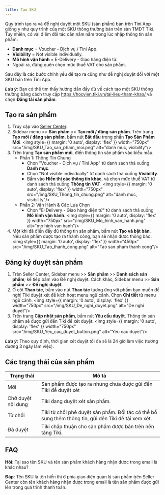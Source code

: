 ```yaml
---
title: Tạo SKU
---
```


Quy trình tạo ra và đề nghị duyệt một SKU (sản phẩm) bán trên Tini App giống y như quy trình của một SKU thông thường bán trên sàn TMĐT Tiki. Tuy nhiên, có vài điểm đối tác cần nắm nắm trong lúc nhập thông tin sản phẩm:

- **Danh mục** =  Voucher - Dịch vụ / Tini App.
- **Visibility** = Not visible individually.
- **Mô hình vận hành** = E-Delivery - Giao hàng điện tử.
- Ngoài ra, đừng quên chọn mức thuế VAT cho sản phẩm.

Sau đây là các bước chính yếu để tạo ra cũng như đề nghị duyệt đối với một SKU bán trên Tini App.

***Lưu ý:***  Bạn có thể tìm thấy hướng dẫn đầy đủ về cách tạo một SKU thông thường bằng cách truy cập https://hocvien.tiki.vn/tai-lieu-tham-khao/ và chọn **Đăng tải sản phẩm**.

## Tạo ra sản phẩm

1. Truy cập vào [Seller Center](https://sellercenter.tiki.vn/).
2. Sidebar menu >> **Sản phẩm** >> **Tạo mới / đăng sản phẩm**. Trên trang **Tạo mới / đăng sản phẩm**, bấm nút **Bắt đầu** trong phần **Tạo Sản Phẩm Mới**.
   <img style={{ margin: '0 auto', display: 'flex' }} width="750px" src="/img/SKU_Tao_san_pham_moi.png" alt="danh muc, visibility"/>
3. Trên trang **Tạo sản phẩm mới**, điền thông tin sản phẩm vào biểu mẫu.
    - Phần 1: Thông Tin Chung
      - Chọn "Voucher - Dịch vụ / Tini App" từ danh sách thả xuống **Danh mục**.
      - Chọn "Not visible individually" từ danh sách thả xuống **Visibility**.
      - Bấm vào **Hiển thị các thông tin khác**, và chọn mức thuế VAT từ danh sách thả xuống **Thông tin VAT**.
       <img style={{ margin: '0 auto', display: 'flex' }} width="750px" src="/img/SKU_Thong_tin_chung.png" alt="danh muc, visibility"/>
    - Phần 2: Vận Hành & Các Lựa Chọn
      - Chọn "E-Delivery - Giao hàng điện tử" từ danh sách thả xuống **Mô hình vận hành**.
       <img style={{ margin: '0 auto', display: 'flex' }} width="750px" src="/img/SKU_Mo_hinh_van_hanh.png" alt="mo hinh van hanh"/> 
4. Một khi đã điền đầy đủ thông tin sản phẩm, bấm nút **Tạo và bật bán**. Nếu sản phẩm được tạo ra thành công, bạn sẽ nhận được thông báo:
   <img style={{ margin: '0 auto', display: 'flex' }} width="450px" src="/img/SKU_Tao_thanh_cong.png" alt="Tao san pham thanh cong"/>

## Đăng ký duyệt sản phẩm

1. Trên Seller Center, Sidebar menu >> **Sản phẩm** >> **Danh sách sản phẩm**; kế tiếp bấm vào Đề nghị duyệt. Cách khác, Sidebar menu >> **Sản phẩm** >> **Đề nghị duyệt**.
2. Ở cột **Thao tác**, bấm vào nút **Thao tác** tương ứng với phẩm bạn muốn đề nghị Tiki duyệt xét để kích hoạt menu ngữ cảnh. Chọn **Chi tiết** từ menu ngữ cảnh.
  <img style={{ margin: '0 auto', display: 'flex' }} width="750px" src="/img/SKU_De_nghi_duyet.png" alt="De nghi duyet"/>
3. Trên trang **Cập nhật sản phẩm**, bấm nút **Yêu cầu duyệt**. Thông tin sản phẩm sẽ được gửi đến Tiki để xét duyệt.
   <img style={{ margin: '0 auto', display: 'flex' }} width="750px" src="/img/SKU_Yeu_cau_duyet_button.png" alt="Yeu cau duyet"/>

***Lưu ý:***  Theo quy định, thời gian xét duyệt tối đa sẽ là 24 giờ làm việc (tương đương 3 ngày làm việc).

## Các trạng thái của sản phẩm

| Trạng thái         | Mô tả                                                                                                |
| ------------------ | ---------------------------------------------------------------------------------------------------- |
| Mới                | Sản phẩm được tạo ra nhưng chưa được gửi đến Tiki để duyệt xét                                       |
| Chờ duyệt nội dung | Tiki đang duyệt xét sản phẩm.                                                                        |
| Từ chối            | Tiki từ chối phê duyệt sản phẩm. Đối tác có thể bổ sung thêm thông tin, gửi đến Tiki để tái xem xét. |
| Đã duyệt           | Tiki chấp thuận cho sản phẩm được bán trên nền tảng Tiki.                                            |

## FAQ

**Hỏi**: Tại sao tên SKU và tên sản phẩm khách hàng nhận được trong email là khác nhau?

**Đáp**: Tên SKU là tên hiển thị ở phía giao diện quản lý sản phẩm trên Seller Center còn tên khách hàng nhận được trong email là tên sản phẩm được gửi lên trong quá trình thanh toán.


